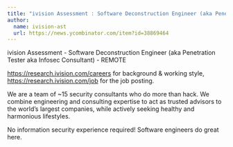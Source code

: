 ```yaml
---
title: "ivision Assessment : Software Deconstruction Engineer (aka Penetration Tester aka Infosec Consultant)"
author:
  name: ivision-ast
  url: https://news.ycombinator.com/item?id=38869464
---
```

ivision Assessment - Software Deconstruction Engineer (aka Penetration Tester aka Infosec Consultant) - REMOTE

<a href="https:&#x2F;&#x2F;research.ivision.com&#x2F;careers" rel="nofollow">https:&#x2F;&#x2F;research.ivision.com&#x2F;careers</a> for background &amp; working style, <a href="https:&#x2F;&#x2F;research.ivision.com&#x2F;job" rel="nofollow">https:&#x2F;&#x2F;research.ivision.com&#x2F;job</a> for the job posting.

We are a team of ~15 security consultants who do more than hack. We combine engineering and consulting expertise to act as trusted advisors to the world’s largest companies, while actively seeking healthy and harmonious lifestyles.

No information security experience required! Software engineers do great here.

